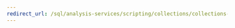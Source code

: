 ```yaml
---
redirect_url: /sql/analysis-services/scripting/collections/collections-assl?view=sql-server-2014
---
```

